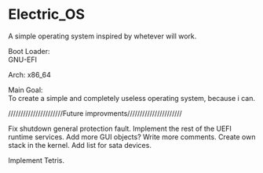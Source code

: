 # Electric_OS  
  
A simple operating system inspired by whetever will work.  

Boot Loader:  
GNU-EFI

Arch:
x86_64
  
Main Goal:  
To create a simple and completely useless operating system, because i can.  
  
//////////////////////Future improvments//////////////////////   

Fix shutdown general protection fault.
Implement the rest of the UEFI runtime services.
Add more GUI objects?
Write more comments.
Create own stack in the kernel.
Add list for sata devices.

Implement Tetris.
